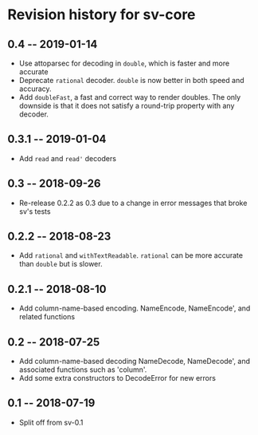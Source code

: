 # Revision history for sv-core

## 0.4 -- 2019-01-14

* Use attoparsec for decoding in `double`, which is faster and more accurate
* Deprecate `rational` decoder. `double` is now better in both speed and
  accuracy.
* Add `doubleFast`, a fast and correct way to render doubles. The only
  downside is that it does not satisfy a round-trip property with any
  decoder.

## 0.3.1 -- 2019-01-04

* Add `read` and `read'` decoders

## 0.3 -- 2018-09-26

* Re-release 0.2.2 as 0.3 due to a change in error messages that
  broke sv's tests

## 0.2.2 -- 2018-08-23

* Add `rational` and `withTextReadable`.
  `rational` can be more accurate than `double` but is slower.

## 0.2.1 -- 2018-08-10

* Add column-name-based encoding. NameEncode, NameEncode', and
  related functions

## 0.2 -- 2018-07-25

* Add column-name-based decoding NameDecode, NameDecode', and associated
  functions such as 'column'.
* Add some extra constructors to DecodeError for new errors

## 0.1 -- 2018-07-19

* Split off from sv-0.1
